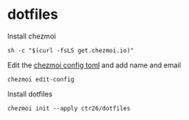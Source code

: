 # dotfiles

Install chezmoi 

    sh -c "$(curl -fsLS get.chezmoi.io)"


Edit the [chezmoi config toml](https://www.chezmoi.io/reference/configuration-file/) and add name and email

    chezmoi edit-config
    
    
Install dotfiles

    chezmoi init --apply ctr26/dotfiles
